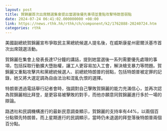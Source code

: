 ```yaml
---
layout: post
title: 賀錦麗首次出席競選集會提出當選後優先事項並重點攻擊特朗普弱點
date: 2024-07-24 06:41:02.000000000 +08:00
link: https://news.rthk.hk/rthk/ch/component/k2/1762888-20240724.htm
categories: rthk
---
```


美國副總統賀錦麗宣布爭取民主黨總統候選人提名後，在威斯康星州密爾沃基市首次出席競選活動。

賀錦麗在集會上發表長達17分鐘的講話，提到她當選後一系列需要優先處理的事項，包括採取行動擴大墮胎權，讓工人更容易加入工會，解決槍支暴力等問題。賀錦麗又重點攻擊共和黨總統候選人、前總統特朗普的弱點，包括特朗普被定罪的記錄，她又將大選定調為自由法治和混亂仇恨的選擇。

特朗普透過電話舉行記者會時，強調對自己擊敗賀錦麗的能力充滿信心，並再次認為賀錦麗相比拜登，是更容易被擊敗的對手，而他亦願意同賀錦麗進行多於一場的辯論。

路透社和民調機構進行的最新民意調查顯示，賀錦麗的支持率有44%，以兩個百分點領先特朗普。而上星期進行的民調顯示，當時仍未退選的拜登落後特朗普兩個百分點。
